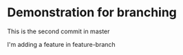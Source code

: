 # Demonstration for branching

This is the second commit in master

I'm adding a feature in feature-branch
